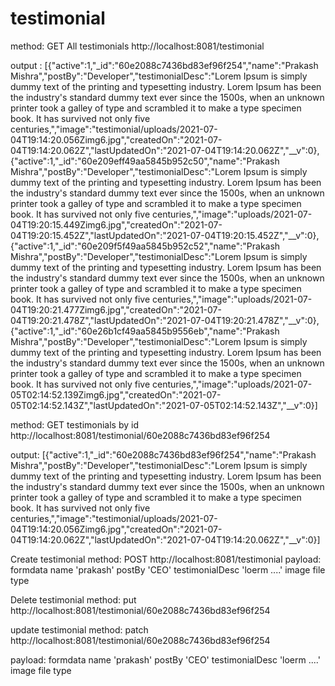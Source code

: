# testimonial


method: GET All testimonials
http://localhost:8081/testimonial

output :
[{"active":1,"_id":"60e2088c7436bd83ef96f254","name":"Prakash Mishra","postBy":"Developer","testimonialDesc":"Lorem Ipsum is simply dummy text of the printing and typesetting industry. Lorem Ipsum has been the industry's standard dummy text ever since the 1500s, when an unknown printer took a galley of type and scrambled it to make a type specimen book. It has survived not only five centuries,","image":"testimonial/uploads/2021-07-04T19:14:20.056Zimg6.jpg","createdOn":"2021-07-04T19:14:20.062Z","lastUpdatedOn":"2021-07-04T19:14:20.062Z","__v":0},{"active":1,"_id":"60e209eff49aa5845b952c50","name":"Prakash Mishra","postBy":"Developer","testimonialDesc":"Lorem Ipsum is simply dummy text of the printing and typesetting industry. Lorem Ipsum has been the industry's standard dummy text ever since the 1500s, when an unknown printer took a galley of type and scrambled it to make a type specimen book. It has survived not only five centuries,","image":"uploads/2021-07-04T19:20:15.449Zimg6.jpg","createdOn":"2021-07-04T19:20:15.452Z","lastUpdatedOn":"2021-07-04T19:20:15.452Z","__v":0},{"active":1,"_id":"60e209f5f49aa5845b952c52","name":"Prakash Mishra","postBy":"Developer","testimonialDesc":"Lorem Ipsum is simply dummy text of the printing and typesetting industry. Lorem Ipsum has been the industry's standard dummy text ever since the 1500s, when an unknown printer took a galley of type and scrambled it to make a type specimen book. It has survived not only five centuries,","image":"uploads/2021-07-04T19:20:21.477Zimg6.jpg","createdOn":"2021-07-04T19:20:21.478Z","lastUpdatedOn":"2021-07-04T19:20:21.478Z","__v":0},{"active":1,"_id":"60e26b1cf49aa5845b9556eb","name":"Prakash Mishra","postBy":"Developer","testimonialDesc":"Lorem Ipsum is simply dummy text of the printing and typesetting industry. Lorem Ipsum has been the industry's standard dummy text ever since the 1500s, when an unknown printer took a galley of type and scrambled it to make a type specimen book. It has survived not only five centuries,","image":"uploads/2021-07-05T02:14:52.139Zimg6.jpg","createdOn":"2021-07-05T02:14:52.143Z","lastUpdatedOn":"2021-07-05T02:14:52.143Z","__v":0}]



method: GET testimonials by id
http://localhost:8081/testimonial/60e2088c7436bd83ef96f254

output:
[{"active":1,"_id":"60e2088c7436bd83ef96f254","name":"Prakash Mishra","postBy":"Developer","testimonialDesc":"Lorem Ipsum is simply dummy text of the printing and typesetting industry. Lorem Ipsum has been the industry's standard dummy text ever since the 1500s, when an unknown printer took a galley of type and scrambled it to make a type specimen book. It has survived not only five centuries,","image":"testimonial/uploads/2021-07-04T19:14:20.056Zimg6.jpg","createdOn":"2021-07-04T19:14:20.062Z","lastUpdatedOn":"2021-07-04T19:14:20.062Z","__v":0}]

Create testimonial
method: POST
http://localhost:8081/testimonial
payload: formdata
  name   'prakash'
  postBy 'CEO'
  testimonialDesc  'loerm ....'
  image         file type



Delete testimonial
method: put
http://localhost:8081/testimonial/60e2088c7436bd83ef96f254



update testimonial
method: patch
http://localhost:8081/testimonial/60e2088c7436bd83ef96f254

payload: formdata
  name   'prakash'
  postBy 'CEO'
  testimonialDesc  'loerm ....'
  image         file type


